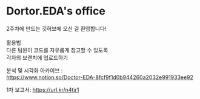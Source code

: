 # Dortor.EDA's office
2주차에 만드는 깃허브에 오신 걸 환영합니다!
</br>
</br>
활용법</br>
다른 팀원이 코드를 자유롭게 참고할 수 있도록 </br>
각자의 브랜치에 업로드하기</br>

분석 및 시각화 아카이브 :</br>
https://www.notion.so/Doctor-EDA-8fcf9f1d0b944260a2032e991933ee92

1차 보고서:
https://url.kr/n4tjr1
